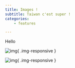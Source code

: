 ```yaml
---
title: Images !
subtitle: Taiwan c'est super !
categories:
    - features

---
```

Hello

![img](https://upload.wikimedia.org/wikipedia/commons/thumb/4/47/Chang_Chun_Shrine_amk.jpg/512px-Chang_Chun_Shrine_amk.jpg){ .img-responsive }

![img](/images/Taroko_Shakadang_river.jpg){ .img-responsive }



